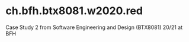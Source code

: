 # ch.bfh.btx8081.w2020.red
Case Study 2 from Software Engineering and Design (BTX8081) 20/21 at BFH
